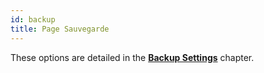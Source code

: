 ```yaml
---
id: backup
title: Page Sauvegarde
---
```


These options are detailed in the [**Backup Settings**](../Backup/settings.md) chapter.
